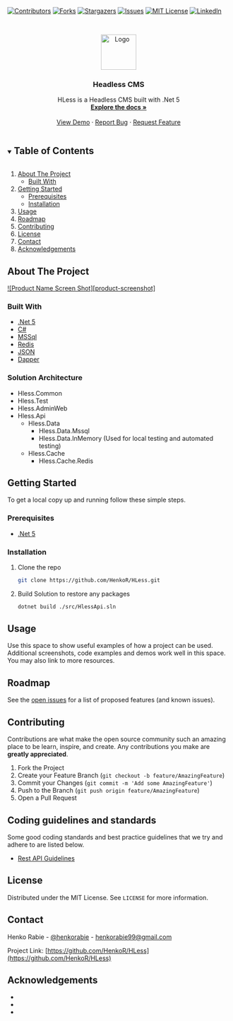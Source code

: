 <!-- PROJECT SHIELDS -->
<!--
*** I'm using markdown "reference style" links for readability.
*** Reference links are enclosed in brackets [ ] instead of parentheses ( ).
*** See the bottom of this document for the declaration of the reference variables
*** for contributors-url, forks-url, etc. This is an optional, concise syntax you may use.
*** https://www.markdownguide.org/basic-syntax/#reference-style-links
-->
[![Contributors][contributors-shield]][contributors-url]
[![Forks][forks-shield]][forks-url]
[![Stargazers][stars-shield]][stars-url]
[![Issues][issues-shield]][issues-url]
[![MIT License][license-shield]][license-url]
[![LinkedIn][linkedin-shield]][linkedin-url]



<!-- PROJECT LOGO -->
<br />
<p align="center">
  <a href="https://github.com/HenkoR/HLess">
    <img src="images/logo.png" alt="Logo" width="80" height="80">
  </a>

  <h3 align="center">Headless CMS</h3>

  <p align="center">
    HLess is a Headless CMS built with .Net 5 
    <br />
    <a href="https://github.com/HenkoR/HLess"><strong>Explore the docs »</strong></a>
    <br />
    <br />
    <a href="https://github.com/HenkoR/HLess">View Demo</a>
    ·
    <a href="https://github.com/HenkoR/HLess/issues">Report Bug</a>
    ·
    <a href="https://github.com/HenkoR/HLess/issues">Request Feature</a>
  </p>
</p>



<!-- TABLE OF CONTENTS -->
<details open="open">
  <summary><h2 style="display: inline-block">Table of Contents</h2></summary>
  <ol>
    <li>
      <a href="#about-the-project">About The Project</a>
      <ul>
        <li><a href="#built-with">Built With</a></li>
      </ul>
    </li>
    <li>
      <a href="#getting-started">Getting Started</a>
      <ul>
        <li><a href="#prerequisites">Prerequisites</a></li>
        <li><a href="#installation">Installation</a></li>
      </ul>
    </li>
    <li><a href="#usage">Usage</a></li>
    <li><a href="#roadmap">Roadmap</a></li>
    <li><a href="#contributing">Contributing</a></li>
    <li><a href="#license">License</a></li>
    <li><a href="#contact">Contact</a></li>
    <li><a href="#acknowledgements">Acknowledgements</a></li>
  </ol>
</details>



<!-- ABOUT THE PROJECT -->
## About The Project

[![Product Name Screen Shot][product-screenshot]](https://example.com)

### Built With

* [.Net 5](https://dotnet.microsoft.com/download/dotnet/5.0)
* [C#](https://docs.microsoft.com/en-us/dotnet/csharp/)
* [MSSql](https://www.microsoft.com/en-us/sql-server/)
* [Redis](https://redis.io/)
* [JSON](https://www.json.org/json-en.html)
* [Dapper](https://dapper-tutorial.net/)

### Solution Architecture

- Hless.Common
- Hless.Test
- Hless.AdminWeb
- Hless.Api
    - Hless.Data
        - Hless.Data.Mssql
        - Hless.Data.InMemory (Used for local testing and automated testing)
    - Hless.Cache
        - Hless.Cache.Redis

<!-- GETTING STARTED -->
## Getting Started

To get a local copy up and running follow these simple steps.

### Prerequisites

* [.Net 5](https://dotnet.microsoft.com/download)

  
### Installation

1. Clone the repo
   ```sh
   git clone https://github.com/HenkoR/HLess.git
   ```
2. Build Solution to restore any packages
   ```sh
   dotnet build ./src/HlessApi.sln
   ```



<!-- USAGE EXAMPLES -->
## Usage

Use this space to show useful examples of how a project can be used. Additional screenshots, code examples and demos work well in this space. You may also link to more resources.


<!-- ROADMAP -->
## Roadmap

See the [open issues](https://github.com/HenkoR/HLess/issues) for a list of proposed features (and known issues).



<!-- CONTRIBUTING -->
## Contributing

Contributions are what make the open source community such an amazing place to be learn, inspire, and create. Any contributions you make are **greatly appreciated**.

1. Fork the Project
2. Create your Feature Branch (`git checkout -b feature/AmazingFeature`)
3. Commit your Changes (`git commit -m 'Add some AmazingFeature'`)
4. Push to the Branch (`git push origin feature/AmazingFeature`)
5. Open a Pull Request

## Coding guidelines and standards

Some good coding standards and best practice guidelines that we try and adhere to are listed below.
- [Rest API Guidelines](https://github.com/Microsoft/api-guidelines/blob/master/Guidelines.md)

<!-- LICENSE -->
## License

Distributed under the MIT License. See `LICENSE` for more information.



<!-- CONTACT -->
## Contact

Henko Rabie - [@henkorabie](https://twitter.com/henkorabie) - henkorabie99@gmail.com

Project Link: [https://github.com/HenkoR/HLess](https://github.com/HenkoR/HLess)



<!-- ACKNOWLEDGEMENTS -->
## Acknowledgements

* []()
* []()
* []()





<!-- MARKDOWN LINKS & IMAGES -->
<!-- https://www.markdownguide.org/basic-syntax/#reference-style-links -->
[contributors-shield]: https://img.shields.io/github/contributors/HenkoR/repo.svg?style=for-the-badge
[contributors-url]: https://github.com/HenkoR/HLess/graphs/contributors
[forks-shield]: https://img.shields.io/github/forks/HenkoR/repo.svg?style=for-the-badge
[forks-url]: https://github.com/HenkoR/HLess/network/members
[stars-shield]: https://img.shields.io/github/stars/HenkoR/repo.svg?style=for-the-badge
[stars-url]: https://github.com/HenkoR/HLess/stargazers
[issues-shield]: https://img.shields.io/github/issues/HenkoR/repo.svg?style=for-the-badge
[issues-url]: https://github.com/HenkoR/HLess/issues
[license-shield]: https://img.shields.io/github/license/HenkoR/repo.svg?style=for-the-badge
[license-url]: https://github.com/HenkoR/HLess/blob/master/LICENSE.txt
[linkedin-shield]: https://img.shields.io/badge/-LinkedIn-black.svg?style=for-the-badge&logo=linkedin&colorB=555
[linkedin-url]: https://linkedin.com/in/HenkoR